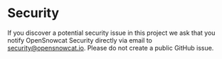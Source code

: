 # Security

If you discover a potential security issue in this project we ask that you notify OpenSnowcat Security directly via email to security@opensnowcat.io. Please do not create a public GitHub issue.